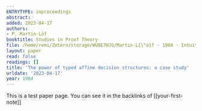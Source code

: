 ```yaml
---
ENTRYTYPE: inproceedings
abstract:
added: 2023-04-17
authors:
- P. Martin-Löf
booktitle: Studies in Proof Theory
file: /home/remi/Zotero/storage/WUBE7HJG/Martin-L{\"o}f - 1984 - Intuitionistic type theory.pdf
layout: paper
read: false
readings: []
title: 'The power of typed affine decision structures: a case study'
urldate: '2023-04-17'
year: 1984
---
```


This is a test paper page. You can see it in the backlinks of [[your-first-note]]


